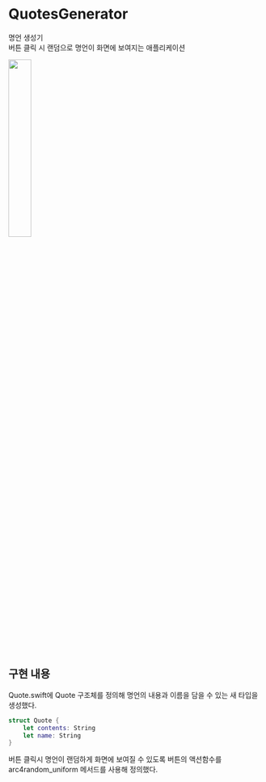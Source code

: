 # QuotesGenerator
명언 생성기   
버튼 클릭 시 랜덤으로 명언이 화면에 보여지는 애플리케이션

<img width="30%" src="https://user-images.githubusercontent.com/65601189/140353177-34970d5c-408d-4dca-bb93-29145e3190d5.png"/>   


   
   

구현 내용
---------
Quote.swift에 Quote 구조체를 정의해 명언의 내용과 이름을 담을 수 있는 새 타입을 생성했다.   
```swift
struct Quote {
    let contents: String
    let name: String
}
```   
버튼 클릭시 명언이 랜덤하게 화면에 보여질 수 있도록 버튼의 액션함수를 arc4random_uniform 메서드를 사용해 정의했다.
